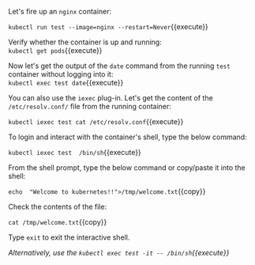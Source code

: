 Let's fire up an `nginx` container:  

`kubectl run test --image=nginx --restart=Never`{{execute}}  

Verify whether the  container is up and running:  
`kubectl get pods`{{execute}}  

Now let's get the output of the `date` command from the running `test` container without logging into it:  
`kubectl exec test date`{{execute}}  


You can also use the `iexec` plug-in. Let's get the content of the `/etc/resolv.conf/` file from the running container:  

`kubectl iexec test cat /etc/resolv.conf`{{execute}}  

To login and interact with the container's shell, type the below command:  

`kubectl iexec test  /bin/sh`{{execute}}  


From the shell prompt, type the below command or copy/paste it into the shell:  

`echo  "Welcome to kubernetes!!">/tmp/welcome.txt`{{copy}}  

Check the contents of the file: 

`cat /tmp/welcome.txt`{{copy}}  

Type `exit` to exit the interactive shell.

*Alternatively,  use the `kubectl exec test -it -- /bin/sh`{{execute}}*
